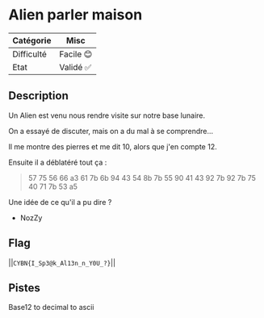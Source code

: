 
# Alien parler maison

| Catégorie  | Misc      |
|------------|-----------|
| Difficulté | Facile 😊 |
| Etat       | Validé ✅  |
## Description

Un Alien est venu nous rendre visite sur notre base lunaire.

On a essayé de discuter, mais on a du mal à se comprendre...

Il me montre des pierres et me dit 10, alors que j'en compte 12.

Ensuite il a déblatéré tout ça :
> 57 75 56 66 a3 61 7b 6b 94 43 54 8b 7b 55 90 41 43 92 7b 92 7b 75 40 71 7b 53 a5

Une idée de ce qu'il a pu dire ?

- NozZy

## Flag
||`CYBN{I_Sp3@k_Al13n_n_Y0U_?}`||

## Pistes

Base12 to decimal to ascii 
